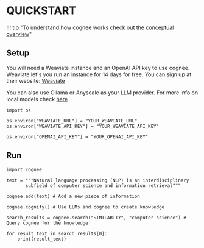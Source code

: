 # QUICKSTART

!!! tip "To understand how cognee works check out the [conceptual overview](conceptual_overview.md)"

## Setup

You will need a Weaviate instance and an OpenAI API key to use cognee.
Weaviate let's you run an instance for 14 days for free. You can sign up at their website: [Weaviate](https://www.semi.technology/products/weaviate.html)


You can also use Ollama or Anyscale as your LLM provider. For more info on local models check [here](local_models.md)

```
import os

os.environ["WEAVIATE_URL"] = "YOUR_WEAVIATE_URL"
os.environ["WEAVIATE_API_KEY"] = "YOUR_WEAVIATE_API_KEY"

os.environ["OPENAI_API_KEY"] = "YOUR_OPENAI_API_KEY"
```
## Run

```
import cognee

text = """Natural language processing (NLP) is an interdisciplinary
       subfield of computer science and information retrieval"""

cognee.add(text) # Add a new piece of information

cognee.cognify() # Use LLMs and cognee to create knowledge

search_results = cognee.search("SIMILARITY", "computer science") # Query cognee for the knowledge

for result_text in search_results[0]:
    print(result_text)
```